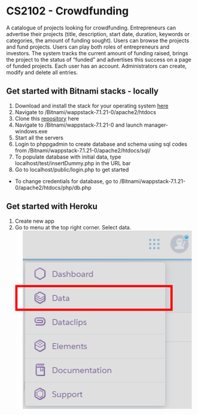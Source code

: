 # CS2102 - Crowdfunding
A catalogue of projects looking for crowdfunding. Entrepreneurs can advertise their projects (title, description, start date, duration, keywords or categories, the amount of funding sought). Users can browse the projects and fund projects. Users can play both roles of entrepreneurs and investors. The system tracks the current amount of funding raised, brings the project to the status of “funded” and advertises this success on a page of funded projects. Each user has an account. Administrators can create, modify and delete all entries.

## Get started with Bitnami stacks - locally
1. Download and install the stack for your operating system [here](https://bitnami.com/tag/postgresql)
2. Navigate to /Bitnami/wappstack-7.1.21-0/apache2/htdocs
3. Clone this [repository](https://github.com/CS2102Group18/CS2102.git) here
4. Navigate to /Bitnami/wappstack-7.1.21-0 and launch manager-windows.exe
5. Start all the servers
6. Login to phppgadmin to create database and schema using sql codes from /Bitnami/wappstack-7.1.21-0/apache2/htdocs/sql/
7. To populate database with initial data, type localhost/test/insertDummy.php in the URL bar
8. Go to localhost/public/login.php to get started
* To change credentials for database, go to /Bitnami/wappstack-7.1.21-0/apache2/htdocs/php/db.php

## Get started with Heroku
1. Create new app 
2. Go to menu at the top right corner. Select data.
![Heroku-Menu](docs/img/heroku_dropdownlist.png)
